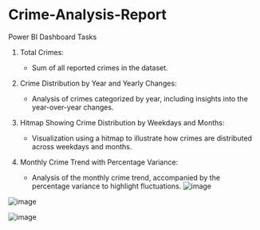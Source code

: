 # Crime-Analysis-Report
Power BI
Dashboard Tasks
1. Total Crimes:
   - Sum of all reported crimes in the dataset.

2. Crime Distribution by Year and Yearly Changes:
   - Analysis of crimes categorized by year, including insights into the year-over-year changes.

3. Hitmap Showing Crime Distribution by Weekdays and Months:
   - Visualization using a hitmap to illustrate how crimes are distributed across weekdays and months.

4. Monthly Crime Trend with Percentage Variance:
   - Analysis of the monthly crime trend, accompanied by the percentage variance to highlight fluctuations.
![image](https://github.com/Piriyanka18/Crime-Analysis-Report/assets/80697383/9dc91034-7555-4072-9ae7-2c8b5bebc2d0)


![image](https://github.com/Piriyanka18/Crime-Analysis-Report/assets/80697383/bfb8d67b-4eed-4fa5-ac31-01c47d1e27d3)



![image](https://github.com/Piriyanka18/Crime-Analysis-Report/assets/80697383/80d392d7-cf19-4146-8113-53ba505615d4)

